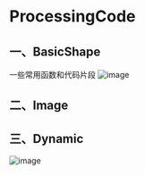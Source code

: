 # ProcessingCode
## 一、BasicShape
一些常用函数和代码片段
![image](https://user-images.githubusercontent.com/27752982/145706024-eb26daaa-6a01-47e1-8ce3-158bb25ba6e5.png)


## 二、Image

## 三、Dynamic
![image](https://user-images.githubusercontent.com/27752982/145706000-55e99197-495f-410b-85d2-524a900d1a4d.png)

